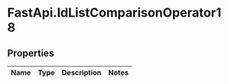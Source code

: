 # FastApi.IdListComparisonOperator18

## Properties
Name | Type | Description | Notes
------------ | ------------- | ------------- | -------------
